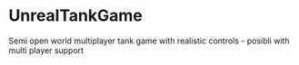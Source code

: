 # UnrealTankGame
Semi open world multiplayer tank game with realistic controls - posibli with multi player support
